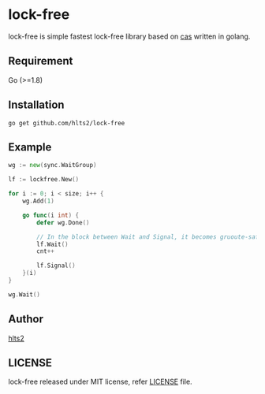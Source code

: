 # lock-free
lock-free is simple fastest lock-free library based on [cas](https://en.wikipedia.org/wiki/Compare-and-swap) written in golang.

## Requirement

Go (>=1.8)

## Installation

```shell
go get github.com/hlts2/lock-free
```

## Example

```go
wg := new(sync.WaitGroup)

lf := lockfree.New()

for i := 0; i < size; i++ {
    wg.Add(1)

    go func(i int) {
        defer wg.Done()

        // In the block between Wait and Signal, it becomes gruoute-safe
        lf.Wait()
        cnt++

        lf.Signal()
    }(i)
}

wg.Wait()

```

## Author
[hlts2](https://github.com/hlts2)

## LICENSE
lock-free released under MIT license, refer [LICENSE](https://github.com/hlts2/lock-free/blob/master/LICENSE) file.
